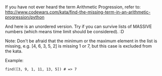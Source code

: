If you have not ever heard the term Arithmetic Progression, refer to: http://www.codewars.com/kata/find-the-missing-term-in-an-arithmetic-progression/python

And here is an unordered version. Try if you can survive lists of MASSIVE numbers (which means time limit should be considered). :D

Note: Don't be afraid that the minimum or the maximum element in the list is missing, e.g. [4, 6, 3, 5, 2] is missing 1 or 7, but this case is excluded from the kata.

Example:
```
find([3, 9, 1, 11, 13, 5]) # => 7
```